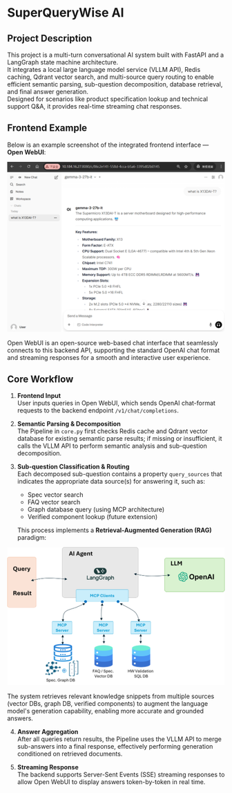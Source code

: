 # SuperQueryWise AI

## Project Description

This project is a multi-turn conversational AI system built with FastAPI and a LangGraph state machine architecture.  
It integrates a local large language model service (VLLM API), Redis caching, Qdrant vector search, and multi-source query routing to enable efficient semantic parsing, sub-question decomposition, database retrieval, and final answer generation.  
Designed for scenarios like product specification lookup and technical support Q&A, it provides real-time streaming chat responses.

 

## Frontend Example

Below is an example screenshot of the integrated frontend interface — **Open WebUI**:  

<p align="center">
<img src="my_demo.png" alt="arch" width="800" />
</p>
 

Open WebUI is an open-source web-based chat interface that seamlessly connects to this backend API, supporting the standard OpenAI chat format and streaming responses for a smooth and interactive user experience.
 

 
## Core Workflow

1. **Frontend Input**  
   User inputs queries in Open WebUI, which sends OpenAI chat-format requests to the backend endpoint `/v1/chat/completions`.

2. **Semantic Parsing & Decomposition**  
   The Pipeline in `core.py` first checks Redis cache and Qdrant vector database for existing semantic parse results; if missing or insufficient, it calls the VLLM API to perform semantic analysis and sub-question decomposition.

3. **Sub-question Classification & Routing**  
   Each decomposed sub-question contains a property `query_sources` that indicates the appropriate data source(s) for answering it, such as:
   - Spec vector search
   - FAQ vector search
   - Graph database query (using MCP architecture)
   - Verified component lookup (future extension)

   This process implements a **Retrieval-Augmented Generation (RAG)** paradigm:  
<p align="center">
<img src="arch.png" alt="arch" width="600" />
</p>
   The system retrieves relevant knowledge snippets from multiple sources (vector DBs, graph DB, verified components) to augment the language model's generation capability, enabling more accurate and grounded answers.

4. **Answer Aggregation**  
   After all queries return results, the Pipeline uses the VLLM API to merge sub-answers into a final response, effectively performing generation conditioned on retrieved documents.

5. **Streaming Response**  
   The backend supports Server-Sent Events (SSE) streaming responses to allow Open WebUI to display answers token-by-token in real time.
